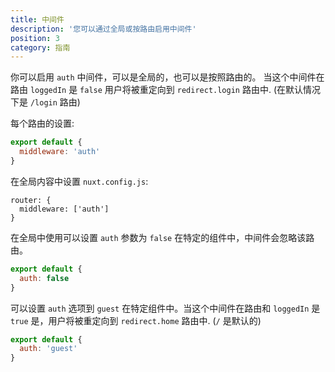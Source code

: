 ```yaml
---
title: 中间件
description: '您可以通过全局或按路由启用中间件'
position: 3
category: 指南
---
```


你可以启用 `auth` 中间件，可以是全局的，也可以是按照路由的。
当这个中间件在路由 `loggedIn` 是 `false` 用户将被重定向到
`redirect.login` 路由中. (在默认情况下是 `/login` 路由)

每个路由的设置:

```js
export default {
  middleware: 'auth'
}
```

在全局内容中设置 `nuxt.config.js`:

```js{}[nuxt.config.js]
router: {
  middleware: ['auth']
}
```

在全局中使用可以设置 `auth` 参数为 `false` 在特定的组件中，中间件会忽略该路由。

```js
export default {
  auth: false
}
```

可以设置 `auth` 选项到 `guest` 在特定组件中。当这个中间件在路由和 `loggedIn` 是 `true` 是，用户将被重定向到 `redirect.home` 路由中. (`/` 是默认的)

```js
export default {
  auth: 'guest'
}
```
